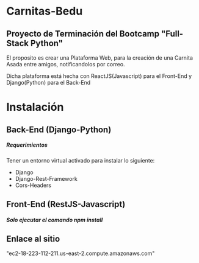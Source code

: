 # Carnitas-Bedu
## Proyecto de Terminación del Bootcamp "Full-Stack Python"

El proposito es crear una Plataforma Web, para la creación de una Carnita Asada entre amigos, notificandolos por correo.

Dicha plataforma está hecha con ReactJS(Javascript) para el Front-End y Django(Python) para el Back-End

# Instalación
## Back-End (Django-Python)
  ##### Requerimientos
  Tener un entorno virtual activado para instalar lo siguiente:
   - Django
   - Django-Rest-Framework
   - Cors-Headers
   
## Front-End (RestJS-Javascript)
  ##### Solo ejecutar el comando npm install

## Enlace al sitio
"ec2-18-223-112-211.us-east-2.compute.amazonaws.com"
